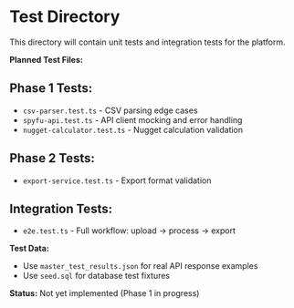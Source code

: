 # Test Directory

This directory will contain unit tests and integration tests for the platform.

**Planned Test Files:**

## Phase 1 Tests:
- `csv-parser.test.ts` - CSV parsing edge cases
- `spyfu-api.test.ts` - API client mocking and error handling
- `nugget-calculator.test.ts` - Nugget calculation validation

## Phase 2 Tests:
- `export-service.test.ts` - Export format validation

## Integration Tests:
- `e2e.test.ts` - Full workflow: upload → process → export

**Test Data:**
- Use `master_test_results.json` for real API response examples
- Use `seed.sql` for database test fixtures

**Status:** Not yet implemented (Phase 1 in progress)
